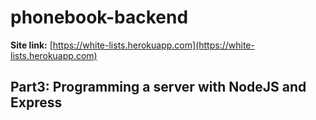 # phonebook-backend

**Site link:** [https://white-lists.herokuapp.com](https://white-lists.herokuapp.com)

## Part3: Programming a server with NodeJS and Express
